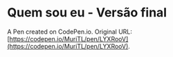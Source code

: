 # Quem sou eu - Versão final

A Pen created on CodePen.io. Original URL: [https://codepen.io/MuriTL/pen/LYXRooV](https://codepen.io/MuriTL/pen/LYXRooV).

